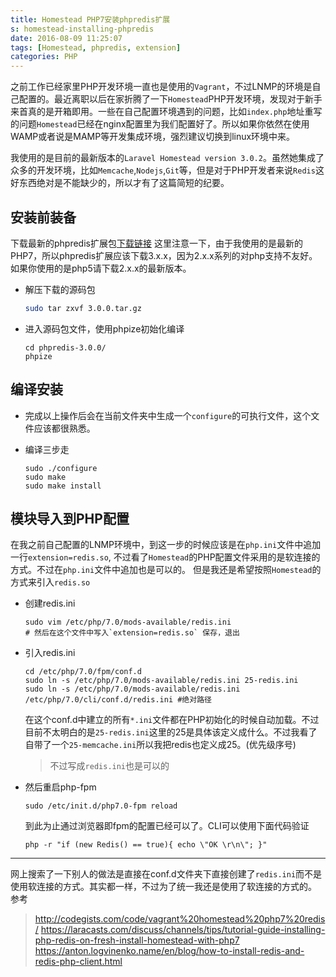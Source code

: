 ```yaml
---
title: Homestead PHP7安装phpredis扩展
s: homestead-installing-phpredis
date: 2016-08-09 11:25:07
tags: [Homestead, phpredis, extension]
categories: PHP
---
```


之前工作已经家里PHP开发环境一直也是使用的`Vagrant`，不过LNMP的环境是自己配置的。最近离职以后在家折腾了一下`Homestead`PHP开发环境，发现对于新手来首真的是开箱即用。一些在自己配置环境遇到的问题，比如`index.php`地址重写的问题`Homestead`已经在nginx配置里为我们配置好了。所以如果你依然在使用WAMP或者说是MAMP等开发集成环境，强烈建议切换到linux环境中来。

我使用的是目前的最新版本的`Laravel Homestead version 3.0.2`。虽然她集成了众多的开发环境，比如`Memcache`,`Nodejs`,`Git`等，但是对于PHP开发者来说`Redis`这好东西绝对是不能缺少的，所以才有了这篇简短的纪要。

## 安装前装备
下载最新的phpredis扩展包[下载链接](https://github.com/phpredis/phpredis/releases) 这里注意一下，由于我使用的是最新的PHP7，所以phpredis扩展应该下载3.x.x，因为2.x.x系列的对php支持不友好。如果你使用的是php5请下载2.x.x的最新版本。
* 解压下载的源码包
    ```sh
    sudo tar zxvf 3.0.0.tar.gz
    ```

* 进入源码包文件，使用phpize初始化编译
    ```
    cd phpredis-3.0.0/
    phpize
    ```

## 编译安装
* 完成以上操作后会在当前文件夹中生成一个`configure`的可执行文件，这个文件应该都很熟悉。

* 编译三步走
    ```
    sudo ./configure
    sudo make
    sudo make install
    ```

## 模块导入到PHP配置
在我之前自己配置的LNMP环境中，到这一步的时候应该是在`php.ini`文件中追加一行`extension=redis.so`, 不过看了`Homestead`的PHP配置文件采用的是软连接的方式。不过在`php.ini`文件中追加也是可以的。
但是我还是希望按照`Homestead`的方式来引入`redis.so`

* 创建redis.ini
    ```
    sudo vim /etc/php/7.0/mods-available/redis.ini
    # 然后在这个文件中写入`extension=redis.so` 保存，退出
    ```

* 引入redis.ini
    ```
    cd /etc/php/7.0/fpm/conf.d
    sudo ln -s /etc/php/7.0/mods-available/redis.ini 25-redis.ini
    sudo ln -s /etc/php/7.0/mods-available/redis.ini /etc/php/7.0/cli/conf.d/redis.ini #绝对路径
    ```
    在这个conf.d中建立的所有`*.ini`文件都在PHP初始化的时候自动加载。不过目前不太明白的是`25-redis.ini`这里的25是具体该定义成什么。不过我看了自带了一个`25-memcache.ini`所以我把redis也定义成25。(优先级序号)
    > 不过写成`redis.ini`也是可以的

* 然后重启php-fpm
    ```
    sudo /etc/init.d/php7.0-fpm reload
    ```
    到此为止通过浏览器即fpm的配置已经可以了。CLI可以使用下面代码验证

    ```
    php -r "if (new Redis() == true){ echo \"OK \r\n\"; }"
    ```

---
网上搜索了一下别人的做法是直接在conf.d文件夹下直接创建了`redis.ini`而不是使用软连接的方式。其实都一样，不过为了统一我还是使用了软连接的方式的。
参考
> http://codegists.com/code/vagrant%20homestead%20php7%20redis/
> https://laracasts.com/discuss/channels/tips/tutorial-guide-installing-php-redis-on-fresh-install-homestead-with-php7
> https://anton.logvinenko.name/en/blog/how-to-install-redis-and-redis-php-client.html





